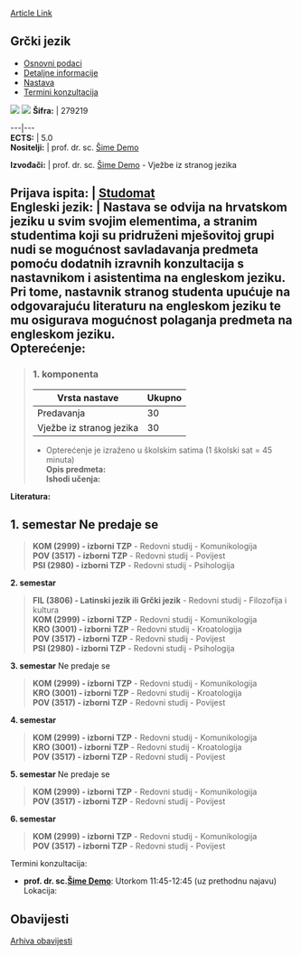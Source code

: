[Article Link](https://www.fhs.hr/predmet/grcjez_b)

## Grčki jezik
  * [Osnovni podaci](https://www.fhs.hr/predmet/grcjez_b#v1id-523745_118563_1_0 "Osnovni podaci")
  * [Detaljne informacije](https://www.fhs.hr/predmet/grcjez_b#v1id-523745_118563_1_1 "Detaljne informacije")
  * [Nastava](https://www.fhs.hr/predmet/grcjez_b#v1id-523745_118563_1_2 "Nastava")
  * [Termini konzultacija](https://www.fhs.hr/predmet/grcjez_b#v1id-523745_118563_1_3 "Termini konzultacija")


[![](https://www.fhs.hr/img/flags/gif/hr.gif)](https://www.fhs.hr/predmet/grcjez_b) [![](https://www.fhs.hr/img/flags/gif/gb.gif)](https://www.fhs.hr/en/course/grelan)
**Šifra:** |  279219  
  
---|---  
**ECTS:** |  5.0   
**Nositelji:** |  prof. dr. sc. [Šime Demo](https://www.fhs.hr/djelatnik/sime.demo)   
  
**Izvođači:** |  prof. dr. sc. [Šime Demo](https://www.fhs.hr/djelatnik/sime.demo) - Vježbe iz stranog jezika  
  
**Prijava ispita:** |  [Studomat](http://www.isvu.hr/studomat)  
**Engleski jezik:** |  Nastava se odvija na hrvatskom jeziku u svim svojim elementima, a stranim studentima koji su pridruženi mješovitoj grupi nudi se mogućnost savladavanja predmeta pomoću dodatnih izravnih konzultacija s nastavnikom i asistentima na engleskom jeziku. Pri tome, nastavnik stranog studenta upućuje na odgovarajuću literaturu na engleskom jeziku te mu osigurava mogućnost polaganja predmeta na engleskom jeziku.   
**Opterećenje:**  
---  
> ### 1. komponenta
> | Vrsta nastave | Ukupno  
> ---|---  
> Predavanja | 30  
> Vježbe iz stranog jezika | 30  
> * Opterećenje je izraženo u školskim satima (1 školski sat = 45 minuta)   
**Opis predmeta:**  
> **Ishodi učenja:**  

  
**Literatura:**  

  
**1. semestar** Ne predaje se  
---  
> **KOM (2999) - izborni TZP** - Redovni studij - Komunikologija  
>  **POV (3517) - izborni TZP** - Redovni studij - Povijest  
>  **PSI (2980) - izborni TZP** - Redovni studij - Psihologija  
>   
  
**2. semestar**  
> **FIL (3806) - Latinski jezik ili Grčki jezik** - Redovni studij - Filozofija i kultura  
>  **KOM (2999) - izborni TZP** - Redovni studij - Komunikologija  
>  **KRO (3001) - izborni TZP** - Redovni studij - Kroatologija  
>  **POV (3517) - izborni TZP** - Redovni studij - Povijest  
>  **PSI (2980) - izborni TZP** - Redovni studij - Psihologija  
>   
  
**3. semestar** Ne predaje se  
> **KOM (2999) - izborni TZP** - Redovni studij - Komunikologija  
>  **KRO (3001) - izborni TZP** - Redovni studij - Kroatologija  
>  **POV (3517) - izborni TZP** - Redovni studij - Povijest  
>   
  
**4. semestar**  
> **KOM (2999) - izborni TZP** - Redovni studij - Komunikologija  
>  **KRO (3001) - izborni TZP** - Redovni studij - Kroatologija  
>  **POV (3517) - izborni TZP** - Redovni studij - Povijest  
>   
  
**5. semestar** Ne predaje se  
> **KOM (2999) - izborni TZP** - Redovni studij - Komunikologija  
>  **POV (3517) - izborni TZP** - Redovni studij - Povijest  
>   
  
**6. semestar**  
> **KOM (2999) - izborni TZP** - Redovni studij - Komunikologija  
>  **POV (3517) - izborni TZP** - Redovni studij - Povijest  
>   
Termini konzultacija: 
  * **prof. dr. sc.[Šime Demo](https://www.fhs.hr/djelatnik/sime.demo)**: 
Utorkom 11:45-12:45 (uz prethodnu najavu)
Lokacija: 


## Obavijesti
[Arhiva obavijesti](https://www.fhs.hr/predmet/grcjez_b?@=21siw#news_132149 "Arhiva obavijesti")
